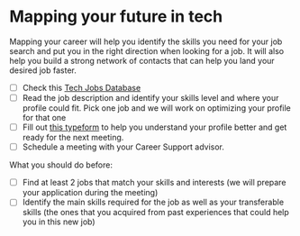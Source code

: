 # Mapping your future in tech

Mapping your career will help you identify the skills you need for your job search and put you in the right direction when looking for a job. It will also help you build a strong network of contacts that can help you land your desired job faster.

- [ ] Check this  [Tech Jobs Database ](https://www.notion.so/4geeksacademy/91879de168be4c58b6356c448af28315?v=0b1da992e6e74ef3b5c236acfc552246) 
- [ ] Read the job description and identify your skills level and where your profile could fit. Pick one job and we will work on optimizing your profile for that one
- [ ] Fill out [this typeform](https://marketing892162.typeform.com/to/JJcKYbcw) to help you understand your profile better and get ready for the next meeting.
- [ ] Schedule a meeting with your Career Support advisor. 

What you should do before:  

- [ ] Find at least 2 jobs that match your skills and interests (we will prepare your application during the meeting)	
- [ ] Identify the main skills required for the job as well as your transferable skills (the ones that you acquired from past experiences that could help you in this new job) 
